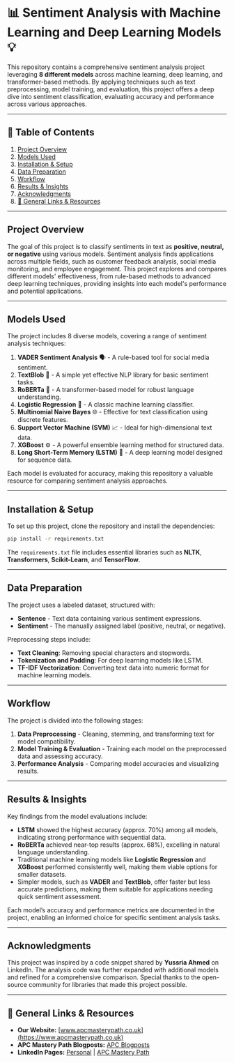 # 📊 Sentiment Analysis with Machine Learning and Deep Learning Models 💡

This repository contains a comprehensive sentiment analysis project leveraging **8 different models** across machine learning, deep learning, and transformer-based methods. By applying techniques such as text preprocessing, model training, and evaluation, this project offers a deep dive into sentiment classification, evaluating accuracy and performance across various approaches.

---

## 📑 Table of Contents

1. [Project Overview](#project-overview)
2. [Models Used](#models-used)
3. [Installation & Setup](#installation--setup)
4. [Data Preparation](#data-preparation)
5. [Workflow](#workflow)
6. [Results & Insights](#results--insights)
7. [Acknowledgments](#acknowledgments)
8. [🔗 General Links & Resources](#-general-links--resources)

---

## Project Overview

The goal of this project is to classify sentiments in text as **positive, neutral, or negative** using various models. Sentiment analysis finds applications across multiple fields, such as customer feedback analysis, social media monitoring, and employee engagement. This project explores and compares different models' effectiveness, from rule-based methods to advanced deep learning techniques, providing insights into each model's performance and potential applications.

---

## Models Used

The project includes 8 diverse models, covering a range of sentiment analysis techniques:

1. **VADER Sentiment Analysis** 🗣️ - A rule-based tool for social media sentiment.
2. **TextBlob** 📜 - A simple yet effective NLP library for basic sentiment tasks.
3. **RoBERTa** 🤖 - A transformer-based model for robust language understanding.
4. **Logistic Regression** 🔄 - A classic machine learning classifier.
5. **Multinomial Naive Bayes** 🌐 - Effective for text classification using discrete features.
6. **Support Vector Machine (SVM)** 📈 - Ideal for high-dimensional text data.
7. **XGBoost** ⚙️ - A powerful ensemble learning method for structured data.
8. **Long Short-Term Memory (LSTM)** 🧠 - A deep learning model designed for sequence data.

Each model is evaluated for accuracy, making this repository a valuable resource for comparing sentiment analysis approaches.

---

## Installation & Setup

To set up this project, clone the repository and install the dependencies:

```bash
pip install -r requirements.txt
```

The `requirements.txt` file includes essential libraries such as **NLTK**, **Transformers**, **Scikit-Learn**, and **TensorFlow**.

---

## Data Preparation

The project uses a labeled dataset, structured with:
- **Sentence** - Text data containing various sentiment expressions.
- **Sentiment** - The manually assigned label (positive, neutral, or negative).

Preprocessing steps include:
- **Text Cleaning**: Removing special characters and stopwords.
- **Tokenization and Padding**: For deep learning models like LSTM.
- **TF-IDF Vectorization**: Converting text data into numeric format for machine learning models.

---

## Workflow

The project is divided into the following stages:

1. **Data Preprocessing** - Cleaning, stemming, and transforming text for model compatibility.
2. **Model Training & Evaluation** - Training each model on the preprocessed data and assessing accuracy.
3. **Performance Analysis** - Comparing model accuracies and visualizing results.

---

## Results & Insights

Key findings from the model evaluations include:

- **LSTM** showed the highest accuracy (approx. 70%) among all models, indicating strong performance with sequential data.
- **RoBERTa** achieved near-top results (approx. 68%), excelling in natural language understanding.
- Traditional machine learning models like **Logistic Regression** and **XGBoost** performed consistently well, making them viable options for smaller datasets.
- Simpler models, such as **VADER** and **TextBlob**, offer faster but less accurate predictions, making them suitable for applications needing quick sentiment assessment.

Each model’s accuracy and performance metrics are documented in the project, enabling an informed choice for specific sentiment analysis tasks.

---

## Acknowledgments

This project was inspired by a code snippet shared by **Yussria Ahmed** on LinkedIn. The analysis code was further expanded with additional models and refined for a comprehensive comparison. Special thanks to the open-source community for libraries that made this project possible.

---

## 🔗 General Links & Resources

- **Our Website:** [www.apcmasterypath.co.uk](https://www.apcmasterypath.co.uk)
- **APC Mastery Path Blogposts:** [APC Blogposts](https://www.apcmasterypath.co.uk/blog-list)
- **LinkedIn Pages:** [Personal](https://www.linkedin.com/in/mohamed-ashour-0727/) | [APC Mastery Path](https://www.linkedin.com/company/apc-mastery-path)
